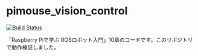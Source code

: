 # pimouse_vision_control

[![Build Status](https://travis-ci.org/ryuichiueda/pimouse_vision_control.svg?branch=master)](https://travis-ci.org/ryuichiueda/pimouse_vision_control)

「Raspberry Piで学ぶ ROSロボット入門」10章のコードです。このリポジトリで動作検証しました。
